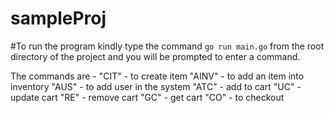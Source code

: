 # sampleProj

#To run the program kindly type the command ```go run main.go``` from the root directory of the project and you will be prompted to enter a command.


The commands are - "CIT" - to create item
"AINV" - to add an item into inventory
"AUS" - to add user in the system
"ATC" - add to cart
"UC" - update cart
"RE" - remove cart
"GC" - get cart
"CO" - to checkout